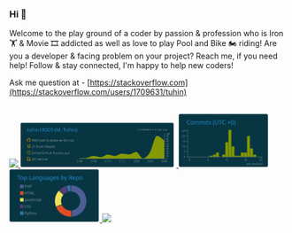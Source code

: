 ### Hi 👋

Welcome to the play ground of a coder by passion & profession who is Iron 🏋️ & Movie 🎞️ addicted as well as love to play Pool and Bike 🏍️ riding! Are you a developer  & facing problem on your project? Reach me, if you need help! Follow & stay connected, I'm happy to help new coders!

Ask me question at - [https://stackoverflow.com](https://stackoverflow.com/users/1709631/tuhin)

<br/>

<a href="https://github.com/tuhin18003">
  <img src="https://github-readme-stats.vercel.app/api?username=tuhin18003&show_icons=true&theme=radical" width="41%" />
</a>

<a href="https://github.com/tuhin18003">
  <img src="https://raw.githubusercontent.com/tuhin18003/profile-summary-card-example/master/profile-summary-card-output/solarized_dark/0-profile-details.svg" width="56%" />
</a>

<a href="https://github.com/tuhin18003">
  <img src="https://raw.githubusercontent.com/tuhin18003/profile-summary-card-example/master/profile-summary-card-output/solarized_dark/4-productive-time.svg"              width="32.5%" />
</a>

<a href="https://github.com/tuhin18003">
  <img src="https://raw.githubusercontent.com/tuhin18003/profile-summary-card-example/master/profile-summary-card-output/solarized_dark/1-repos-per-language.svg" width="32.5%" />
</a>


<a href="https://github.com/tuhin18003">
  <img src="https://github-readme-stats.vercel.app/api/top-langs/?username=tuhin18003&langs_count=15&layout=compact" width="31%" />
</a>


<!--
**tuhin18003/tuhin18003** is a ✨ _special_ ✨ repository because its `README.md` (this file) appears on your GitHub profile.

Here are some ideas to get you started:

- 🔭 I’m currently working on ...
- 🌱 I’m currently learning ...
- 👯 I’m looking to collaborate on ...
- 🤔 I’m looking for help with ...
- 💬 Ask me about ...
- 📫 How to reach me: ...
- 😄 Pronouns: ...
- ⚡ Fun fact: ...
-->
